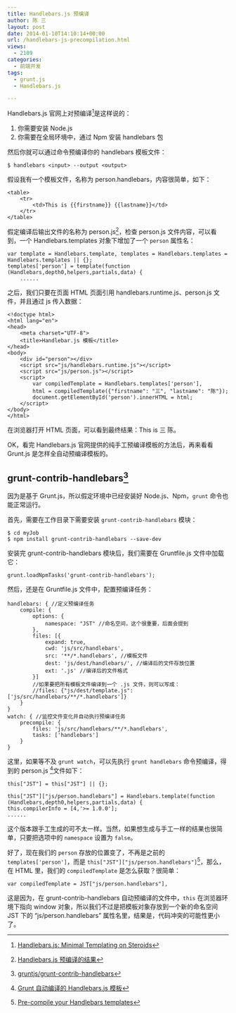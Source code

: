 ```yaml
---
title: Handlebars.js 预编译
author: 陈 三
layout: post
date: 2014-01-10T14:10:14+00:00
url: /handlebars-js-precompilation.html
views:
  - 2109
categories:
  - 前端开发
tags:
  - grunt.js
  - Handlebars.js

---
```

Handlebars.js 官网上对预编译[^11247.1]是这样说的：

  1. 你需要安装 Node.js
  2. 你需要在全局环境中，通过 Npm 安装 handlebars 包

然后你就可以通过命令预编译你的 handlebars 模板文件：

    $ handlebars <input> --output <output>
    

假设我有一个模板文件，名称为 person.handlebars，内容很简单，如下：

    <table>
        <tr>
            <td>This is {{firstname}} {{lastname}}</td>
        </tr>
    </table>
    

假定编译后输出文件的名称为 person.js[^11247.2]，检查 person.js 文件内容，可以看到，一个 Handlebars.templates 对象下增加了一个 `person` 属性名：

    var template = Handlebars.template, templates = Handlebars.templates = Handlebars.templates || {};
    templates['person'] = template(function (Handlebars,depth0,helpers,partials,data) {
        ......
    

之后，我们只要在页面 HTML 页面引用 handlebars.runtime.js、person.js 文件，并且通过 js 传入数据：

    <!doctype html>
    <html lang="en">
    <head>
        <meta charset="UTF-8">
        <title>Handlebar.js 模板</title>
    </head>
    <body>
        <div id="person"></div>
        <script src="js/handlebars.runtime.js"></script>
        <script src="js/person.js"></script>
        <script>
            var compiledTemplate = Handlebars.templates['person'],
            html = compiledTemplate({"firstname": "三", "lastname": "陈"});
            document.getElementById('person').innerHTML = html;
        </script>
    </body>
    </html>
    

在浏览器打开 HTML 页面，可以看到最终结果：This is 三 陈。

OK，看完 Handlebars.js 官网提供的纯手工预编译模板的方法后，再来看看 Grunt.js 是怎样全自动预编译模板的。

## grunt-contrib-handlebars[^11247.3]

因为是基于 Grunt.js，所以假定环境中已经安装好 Node.js、Npm，`grunt` 命令也能正常运行。

首先，需要在工作目录下需要安装 `grunt-contrib-handlebars` 模块：

    $ cd myJob
    $ npm install grunt-contrib-handlebars --save-dev
    

安装完 grunt-contrib-handlebars 模块后，我们需要在 Gruntfile.js 文件中加载它：

    grunt.loadNpmTasks('grunt-contrib-handlebars');
    

然后，还是在 Gruntfile.js 文件中，配置预编译任务：

    handlebars: { //定义预编译任务
        compile: {
            options: {
                namespace: "JST" //命名空间，这个很重要，后面会提到
            },
            files: [{
                expand: true,
                cwd: 'js/src/handlebars',
                src: '**/*.handlebars', //模板文件
                dest: 'js/dest/handlebars/', //编译后的文件存放位置
                ext: '.js' //编译后的文件格式          
            }]
            //如果要把所有模板文件编译到一个 .js 文件，则可以写成：
            //files: {"js/dest/template.js": ['js/src/handlebars/**/*.handlebars']}
        }
    }
    watch: { //监控文件变化并自动执行预编译任务
        precompile: {
            files: 'js/src/handlebars/**/*.handlebars',
            tasks: ['handlebars']
        }
    }
    

这里，如果等不及 `grunt watch`，可以先执行 `grunt handlebars` 命令预编译，得到的 person.js [^11247.4]文件如下：

    this["JST"] = this["JST"] || {};
    
    this["JST"]["js/person.handlebars"] = Handlebars.template(function (Handlebars,depth0,helpers,partials,data) {
    this.compilerInfo = [4,'>= 1.0.0'];
    ......
    

这个版本跟手工生成的可不太一样。当然，如果想生成与手工一样的结果也很简单，只要把选项中的 `namespace` 设置为 `false`。

好了，现在我们的 `person` 存放的位置变了，不再是之前的 `templates['person']`，而是 `this["JST"]["js/person.handlebars"]`[^11247.5]，那么，在 HTML 里，我们的 `compiledTemplate` 是怎么获取？很简单：

    var compiledTemplate = JST["js/person.handlebars"],
    

这是因为，在 grunt-contrib-handlebars 自动预编译的文件中，`this` 在浏览器环境下指向 window 对象，所以我们不过是把模板对象存放到一个新的命名空间 JST 下的 &#8220;js/person.handlebars&#8221; 属性名里，结果是，代码冲突的可能性更小了。

[^11247.1]:    
    [Handlebars.js: Minimal Templating on Steroids][1]

[^11247.2]:    
    [Handlebars.js 预编译的结果][2]

[^11247.3]:    
    [gruntjs/grunt-contrib-handlebars][3]

[^11247.4]:    
    [Grunt 自动编译的 Handlebars.js 模板][4]

[^11247.5]:    
    [Pre-compile your Handlebars templates][5]

 [1]: http://handlebarsjs.com/precompilation.html
 [2]: https://gist.github.com/chenxsan/8351314#file-person-js
 [3]: https://github.com/gruntjs/grunt-contrib-handlebars
 [4]: https://gist.github.com/chenxsan/8352178
 [5]: http://danburzo.ro/grunt/chapters/handlebars/